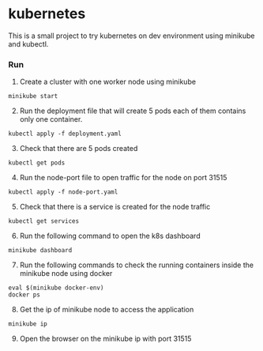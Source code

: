 # kubernetes
This is a small project to try kubernetes on dev environment using minikube and kubectl.

### Run
1. Create a cluster with one worker node using minikube
```
minikube start
```
2. Run the deployment file that will create 5 pods each of them contains only one container.
```
kubectl apply -f deployment.yaml
```
3. Check that there are 5 pods created
```
kubectl get pods
```
4. Run the node-port file to open traffic for the node on port 31515
```
kubectl apply -f node-port.yaml
```
5. Check that there is a service is created for the node traffic
```
kubectl get services
```
6. Run the following command to open the k8s dashboard
```
minikube dashboard
```
7. Run the following commands to check the running containers inside the minikube node using docker
```
eval $(minikube docker-env)
docker ps
```
8. Get the ip of minikube node to access the application
```
minikube ip
```
9. Open the browser on the minikube ip with port 31515
